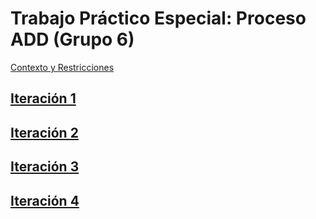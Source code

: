 # Trabajo Práctico Especial: Proceso ADD (Grupo 6)
[Contexto y Restricciones](https://github.com/CaranchoVeloz/Tp-6-Dise-o---Grupo-6/blob/main/Contexto%20y%20Restricciones)

## [Iteración 1](https://github.com/CaranchoVeloz/Tp-6-Dise-o---Grupo-6/tree/main/Iteraciones/Iteraci%C3%B3n%201)

## [Iteración 2](https://github.com/CaranchoVeloz/Tp-6-Dise-o---Grupo-6/tree/main/Iteraciones/Iteraci%C3%B3n%202)

## [Iteración 3](https://github.com/CaranchoVeloz/Tp-6-Dise-o---Grupo-6/tree/main/Iteraciones/Iteraci%C3%B3n%203)

## [Iteración 4](https://github.com/CaranchoVeloz/Tp-6-Dise-o---Grupo-6/tree/main/Iteraciones/iteraci%C3%B3n%204)
